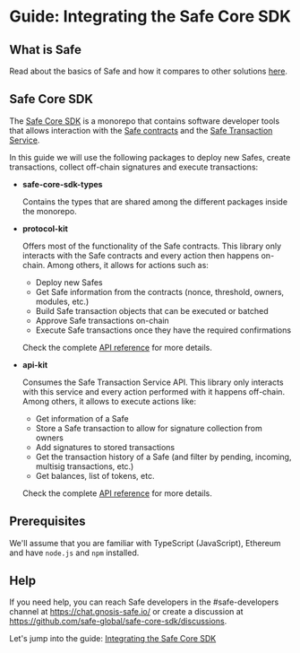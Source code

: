 # Guide: Integrating the Safe Core SDK

## What is Safe

Read about the basics of Safe and how it compares to other solutions [here](https://help.gnosis-safe.io/en/articles/3876456-what-is-gnosis-safe).

## Safe Core SDK

The [Safe Core SDK](https://github.com/safe-global/safe-core-sdk) is a monorepo that contains software developer tools that allows interaction with the [Safe contracts](https://github.com/safe-global/safe-contracts) and the [Safe Transaction Service](https://github.com/safe-global/safe-transaction-service).

In this guide we will use the following packages to deploy new Safes, create transactions, collect off-chain signatures and execute transactions:
* **safe-core-sdk-types**
  
  Contains the types that are shared among the different packages inside the monorepo.

* **protocol-kit**

  Offers most of the functionality of the Safe contracts. This library only interacts with the Safe contracts and every action then happens on-chain. Among others, it allows for actions such as:
    - Deploy new Safes
    - Get Safe information from the contracts (nonce, threshold, owners, modules, etc.)
    - Build Safe transaction objects that can be executed or batched
    - Approve Safe transactions on-chain
    - Execute Safe transactions once they have the required confirmations

  Check the complete [API reference](/packages/protocol-kit#api-reference) for more details.

* **api-kit**

  Consumes the Safe Transaction Service API. This library only interacts with this service and every action performed with it happens off-chain. Among others, it allows to execute actions like:
    - Get information of a Safe
    - Store a Safe transaction to allow for signature collection from owners
    - Add signatures to stored transactions
    - Get the transaction history of a Safe (and filter by pending, incoming, multisig transactions, etc.)
    - Get balances, list of tokens, etc.

  Check the complete [API reference](/packages/api-kit#api-reference) for more details.

## Prerequisites

We'll assume that you are familiar with TypeScript (JavaScript), Ethereum and have `node.js` and `npm` installed.

## Help

If you need help, you can reach Safe developers in the #safe-developers channel at https://chat.gnosis-safe.io/ or create a discussion at https://github.com/safe-global/safe-core-sdk/discussions.

Let's jump into the guide: [Integrating the Safe Core SDK](/guides/integrating-the-safe-core-sdk.md)
